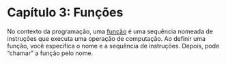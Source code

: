 # Capítulo 3: Funções

No contexto da programação, uma [função](13-glossario.md#função) é uma sequência nomeada de instruções que executa uma operação de computação. Ao definir uma função, você especifica o nome e a sequência de instruções. Depois, pode “chamar” a função pelo nome.
